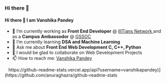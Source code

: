 ### Hi there 👋 

<!--
**vanshikapandey/vanshikapandey** is a ✨ _special_ ✨ repository because its `README.md` (this file) appears on your GitHub profile.

Here are some ideas to get you started:

- 🔭 I’m currently working on ...
- 🌱 I’m currently learning ...
- 👯 I’m looking to collaborate on ...
- 🤔 I’m looking for help with ...
- 💬 Ask me about ...
- 📫 How to reach me: ...
- 😄 Pronouns: ...
- ⚡ Fun fact: ...
-->

<h4>Hi there 👋  I am Vanshika Pandey</h4>
<ul>
<li> 🔭 I’m currently working as <strong>Front End Developer</strong> @ <a href="https://iiitiansnetwork.com/">IIITians Network </a> and as a <strong>Campus Ambassodor</strong> @ <a href="https://gssoc.girlscript.tech/">GSSOC</a><br></li>
<li> 🌱 I’m currently learning <strong>DSA and Machine Learning </strong><br></li>
<li> 💬 Ask me about <strong>Front End Web Development C, C++, Python</strong><br></li>
<li> 👯 I would be glad to collaborate on Web Development Projects</li>
<li> 📫 How to reach me: <a href="https://www.linkedin.com/in/vanshika-pandey-a590011a9">Vanshika Pandey</a><br></li>
</ul>
&nbsp;&nbsp;
https://github-readme-stats.vercel.app/api?username=vanshikapandey)](https://github.com/anuraghazra/github-readme-stats

